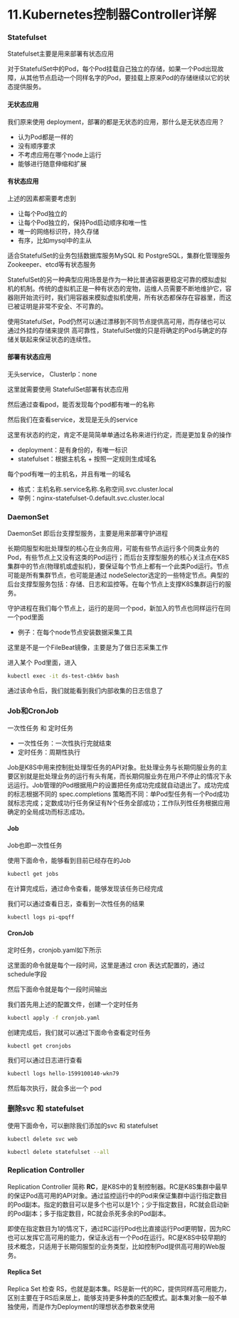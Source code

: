 # 11.Kubernetes控制器Controller详解

### Statefulset

Statefulset主要是用来部署有状态应用

对于StatefulSet中的Pod，每个Pod挂载自己独立的存储，如果一个Pod出现故障，从其他节点启动一个同样名字的Pod，要挂载上原来Pod的存储继续以它的状态提供服务。

#### 无状态应用

我们原来使用 deployment，部署的都是无状态的应用，那什么是无状态应用？

* 认为Pod都是一样的
* 没有顺序要求
* 不考虑应用在哪个node上运行
* 能够进行随意伸缩和扩展

#### 有状态应用

上述的因素都需要考虑到

* 让每个Pod独立的
* 让每个Pod独立的，保持Pod启动顺序和唯一性
* 唯一的网络标识符，持久存储
* 有序，比如mysql中的主从

适合StatefulSet的业务包括数据库服务MySQL 和 PostgreSQL，集群化管理服务Zookeeper、etcd等有状态服务

StatefulSet的另一种典型应用场景是作为一种比普通容器更稳定可靠的模拟虚拟机的机制。传统的虚拟机正是一种有状态的宠物，运维人员需要不断地维护它，容器刚开始流行时，我们用容器来模拟虚拟机使用，所有状态都保存在容器里，而这已被证明是非常不安全、不可靠的。

使用StatefulSet，Pod仍然可以通过漂移到不同节点提供高可用，而存储也可以通过外挂的存储来提供 高可靠性，StatefulSet做的只是将确定的Pod与确定的存储关联起来保证状态的连续性。

#### 部署有状态应用

无头service， ClusterIp：none

这里就需要使用 StatefulSet部署有状态应用

然后通过查看pod，能否发现每个pod都有唯一的名称

然后我们在查看service，发现是无头的service

这里有状态的约定，肯定不是简简单单通过名称来进行约定，而是更加复杂的操作

* deployment：是有身份的，有唯一标识
* statefulset：根据主机名 + 按照一定规则生成域名

每个pod有唯一的主机名，并且有唯一的域名

* 格式：主机名称.service名称.名称空间.svc.cluster.local
* 举例：nginx-statefulset-0.default.svc.cluster.local

### DaemonSet

DaemonSet 即后台支撑型服务，主要是用来部署守护进程

长期伺服型和批处理型的核心在业务应用，可能有些节点运行多个同类业务的Pod，有些节点上又没有这类的Pod运行；而后台支撑型服务的核心关注点在K8S集群中的节点(物理机或虚拟机)，要保证每个节点上都有一个此类Pod运行。节点可能是所有集群节点，也可能是通过 nodeSelector选定的一些特定节点。典型的后台支撑型服务包括：存储、日志和监控等。在每个节点上支撑K8S集群运行的服务。

守护进程在我们每个节点上，运行的是同一个pod，新加入的节点也同样运行在同一个pod里面

* 例子：在每个node节点安装数据采集工具

这里是不是一个FileBeat镜像，主要是为了做日志采集工作

进入某个 Pod里面，进入

```bash
kubectl exec -it ds-test-cbk6v bash
```

通过该命令后，我们就能看到我们内部收集的日志信息了

### Job和CronJob

一次性任务 和 定时任务

* 一次性任务：一次性执行完就结束
* 定时任务：周期性执行

Job是K8S中用来控制批处理型任务的API对象。批处理业务与长期伺服业务的主要区别就是批处理业务的运行有头有尾，而长期伺服业务在用户不停止的情况下永远运行。Job管理的Pod根据用户的设置把任务成功完成就自动退出了。成功完成的标志根据不同的 spec.completions 策略而不同：单Pod型任务有一个Pod成功就标志完成；定数成功行任务保证有N个任务全部成功；工作队列性任务根据应用确定的全局成功而标志成功。

#### Job

Job也即一次性任务

使用下面命令，能够看到目前已经存在的Job

```bash
kubectl get jobs
```

在计算完成后，通过命令查看，能够发现该任务已经完成

我们可以通过查看日志，查看到一次性任务的结果

```bash
kubectl logs pi-qpqff
```

#### CronJob

定时任务，cronjob.yaml如下所示

这里面的命令就是每个一段时间，这里是通过 cron 表达式配置的，通过 schedule字段

然后下面命令就是每个一段时间输出

我们首先用上述的配置文件，创建一个定时任务

```bash
kubectl apply -f cronjob.yaml
```

创建完成后，我们就可以通过下面命令查看定时任务

```bash
kubectl get cronjobs
```

我们可以通过日志进行查看

```bash
kubectl logs hello-1599100140-wkn79
```

然后每次执行，就会多出一个 pod

### 删除svc 和 statefulset

使用下面命令，可以删除我们添加的svc 和 statefulset

```bash
kubectl delete svc web

kubectl delete statefulset --all
```

### Replication Controller

Replication Controller 简称 **RC**，是K8S中的复制控制器。RC是K8S集群中最早的保证Pod高可用的API对象。通过监控运行中的Pod来保证集群中运行指定数目的Pod副本。指定的数目可以是多个也可以是1个；少于指定数目，RC就会启动新的Pod副本；多于指定数目，RC就会杀死多余的Pod副本。

即使在指定数目为1的情况下，通过RC运行Pod也比直接运行Pod更明智，因为RC也可以发挥它高可用的能力，保证永远有一个Pod在运行。RC是K8S中较早期的技术概念，只适用于长期伺服型的业务类型，比如控制Pod提供高可用的Web服务。

#### Replica Set

Replica Set 检查 RS，也就是副本集。RS是新一代的RC，提供同样高可用能力，区别主要在于RS后来居上，能够支持更多种类的匹配模式。副本集对象一般不单独使用，而是作为Deployment的理想状态参数来使用
